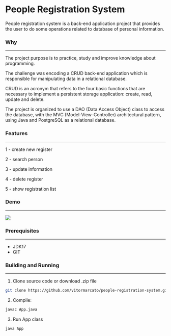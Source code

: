 # People Registration System

People registration system is a back-end application project that provides the user to do some operations related to database of personal information.

### Why
---

The project purpose is to practice, study and improve knowledge about programming.

The challenge was encoding a CRUD back-end application which is responsible for manipulating data in a relational database.

CRUD is an acronym that refers to the four basic functions that are necessary to implement a persistent storage application: create, read, update and delete.

The project is organized to use a DAO (Data Access Object) class to access the database, with the MVC (Model-View-Controller) architectural pattern, using Java and PostgreSQL as a relational database.

### Features
---

1 - create new register

2 - search person

3 - update information

4 - delete register

5 - show registration list

### Demo
---
<img src="https://media.giphy.com/media/pIlauUMGVf7ZWuRKac/giphy.gif">

### Prerequisites
---

  - JDK17 
  - GIT
  
### Building and Running
---

  1. Clone source code or download .zip file
  
  ```sh
git clone https://github.com/vitormarcato/people-registration-system.git
```
  		  
  
  2. Compile: 
  

  ```sh
javac App.java
```

  3.  Run App class
  
  ```sh
java App
```
